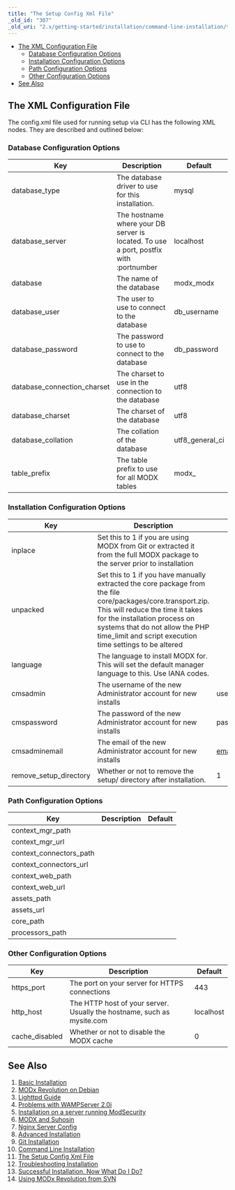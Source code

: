 ```yaml
---
title: "The Setup Config Xml File"
_old_id: "307"
_old_uri: "2.x/getting-started/installation/command-line-installation/the-setup-config-xml-file"
---
```


- [The XML Configuration File](#TheSetupConfigXmlFile-TheXMLConfigurationFile)
  - [Database Configuration Options](#TheSetupConfigXmlFile-DatabaseConfigurationOptions)
  - [Installation Configuration Options](#TheSetupConfigXmlFile-InstallationConfigurationOptions)
  - [Path Configuration Options](#TheSetupConfigXmlFile-PathConfigurationOptions)
  - [Other Configuration Options](#TheSetupConfigXmlFile-OtherConfigurationOptions)
- [See Also](#TheSetupConfigXmlFile-SeeAlso)



## The XML Configuration File

The config.xml file used for running setup via CLI has the following XML nodes. They are described and outlined below:

### Database Configuration Options

| Key | Description | Default |
|-----|-------------|---------|
| database\_type | The database driver to use for this installation. | mysql |
| database\_server | The hostname where your DB server is located. To use a port, postfix with :portnumber | localhost |
| database | The name of the database | modx\_modx |
| database\_user | The user to use to connect to the database | db\_username |
| database\_password | The password to use to connect to the database | db\_password |
| database\_connection\_charset | The charset to use in the connection to the database | utf8 |
| database\_charset | The charset of the database | utf8 |
| database\_collation | The collation of the database | utf8\_general\_ci |
| table\_prefix | The table prefix to use for all MODX tables | modx\_ |
### Installation Configuration Options

| Key | Description | Default |
|-----|-------------|---------|
| inplace | Set this to 1 if you are using MODX from Git or extracted it from the full MODX package to the server prior to installation |
| unpacked | Set this to 1 if you have manually extracted the core package from the file core/packages/core.transport.zip. This will reduce the time it takes for the installation process on systems that do not allow the PHP time\_limit and script execution time settings to be altered |
| language | The language to install MODX for. This will set the default manager language to this. Use IANA codes. |
| cmsadmin | The username of the new Administrator account for new installs | username |
| cmspassword | The password of the new Administrator account for new installs | password |
| cmsadminemail | The email of the new Administrator account for new installs | email@address.com |
| remove\_setup\_directory | Whether or not to remove the setup/ directory after installation. | 1 |
### Path Configuration Options

| Key | Description | Default |
|-----|-------------|---------|
| context\_mgr\_path |  |  |
| context\_mgr\_url |  |  |
| context\_connectors\_path |  |  |
| context\_connectors\_url |  |  |
| context\_web\_path |  |  |
| context\_web\_url |  |  |
| assets\_path |  |  |
| assets\_url |  |  |
| core\_path |  |  |
| processors\_path |  |  |
### Other Configuration Options

| Key | Description | Default |
|-----|-------------|---------|
| https\_port | The port on your server for HTTPS connections | 443 |
| http\_host | The HTTP host of your server. Usually the hostname, such as mysite.com | localhost |
| cache\_disabled | Whether or not to disable the MODX cache | 0 |
## See Also

1. [Basic Installation](getting-started/installation/basic-installation)
  1. [MODx Revolution on Debian](getting-started/installation/basic-installation/modx-revolution-on-debian)
  2. [Lighttpd Guide](getting-started/installation/basic-installation/lighttpd-guide)
  3. [Problems with WAMPServer 2.0i](getting-started/installation/basic-installation/problems-with-wampserver-2.0i)
  4. [Installation on a server running ModSecurity](getting-started/installation/basic-installation/installation-on-a-server-running-modsecurity)
  5. [MODX and Suhosin](getting-started/installation/basic-installation/modx-and-suhosin)
  6. [Nginx Server Config](getting-started/installation/basic-installation/nginx-server-config)
2. [Advanced Installation](getting-started/installation/advanced-installation)
3. [Git Installation](getting-started/installation/git-installation)
4. [Command Line Installation](getting-started/installation/command-line-installation)
  1. [The Setup Config Xml File](getting-started/installation/command-line-installation/the-setup-config-xml-file)
5. [Troubleshooting Installation](getting-started/installation/troubleshooting-installation)
6. [Successful Installation, Now What Do I Do?](getting-started/installation/successful-installation,-now-what-do-i-do)
7. [Using MODx Revolution from SVN](getting-started/installation/using-modx-revolution-from-svn)